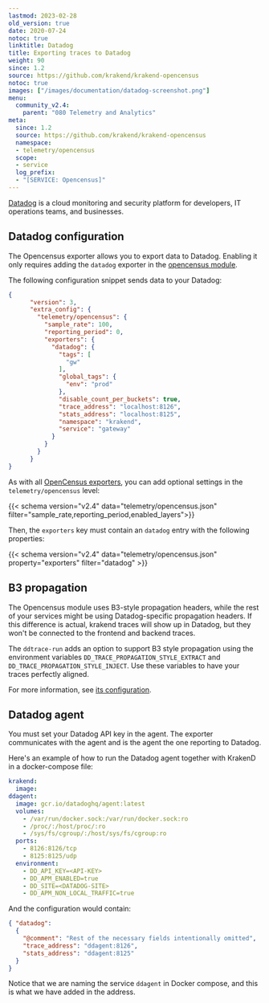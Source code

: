 ```yaml
---
lastmod: 2023-02-28
old_version: true
date: 2020-07-24
notoc: true
linktitle: Datadog
title: Exporting traces to Datadog
weight: 90
since: 1.2
source: https://github.com/krakend/krakend-opencensus
notoc: true
images: ["/images/documentation/datadog-screenshot.png"]
menu:
  community_v2.4:
    parent: "080 Telemetry and Analytics"
meta:
  since: 1.2
  source: https://github.com/krakend/krakend-opencensus
  namespace:
  - telemetry/opencensus
  scope:
  - service
  log_prefix:
  - "[SERVICE: Opencensus]"
---
```

[Datadog](https://www.datadoghq.com/) is a cloud monitoring and security platform for developers, IT operations teams, and businesses.

## Datadog configuration
The Opencensus exporter allows you to export data to Datadog. Enabling it only requires adding the `datadog` exporter in the [opencensus module](/docs/v2.4/telemetry/opencensus/).

The following configuration snippet sends data to your Datadog:
```json
{
      "version": 3,
      "extra_config": {
        "telemetry/opencensus": {
          "sample_rate": 100,
          "reporting_period": 0,
          "exporters": {
            "datadog": {
              "tags": [
                "gw"
              ],
              "global_tags": {
                "env": "prod"
              },
              "disable_count_per_buckets": true,
              "trace_address": "localhost:8126",
              "stats_address": "localhost:8125",
              "namespace": "krakend",
              "service": "gateway"
            }
          }
        }
      }
}
```
As with all [OpenCensus exporters](/docs/v2.4/telemetry/opencensus/), you can add optional settings in the `telemetry/opencensus` level:

{{< schema version="v2.4" data="telemetry/opencensus.json" filter="sample_rate,reporting_period,enabled_layers">}}

Then, the `exporters` key must contain an `datadog` entry with the following properties:

{{< schema version="v2.4" data="telemetry/opencensus.json" property="exporters" filter="datadog" >}}

## B3 propagation
The Opencensus module uses B3-style propagation headers, while the rest of your services might be using Datadog-specific propagation headers. If this difference is actual, krakend traces will show up in Datadog, but they won't be connected to the frontend and backend traces.

The `ddtrace-run` adds an option to support B3 style propagation using the environment variables `DD_TRACE_PROPAGATION_STYLE_EXTRACT` and `DD_TRACE_PROPAGATION_STYLE_INJECT`. Use these variables to have your traces perfectly aligned.

For more information, see [its configuration](https://ddtrace.readthedocs.io/en/stable/configuration.html).

## Datadog agent
You must set your Datadog API key in the agent. The exporter communicates with the agent and is the agent the one reporting to Datadog.

Here's an example of how to run the Datadog agent together with KrakenD in a docker-compose file:

```yml
krakend:
  image:
ddagent:
  image: gcr.io/datadoghq/agent:latest
  volumes:
    - /var/run/docker.sock:/var/run/docker.sock:ro
    - /proc/:/host/proc/:ro
    - /sys/fs/cgroup/:/host/sys/fs/cgroup:ro
  ports:
    - 8126:8126/tcp
    - 8125:8125/udp
  environment:
    - DD_API_KEY=<API-KEY>
    - DD_APM_ENABLED=true
    - DD_SITE=<DATADOG-SITE>
    - DD_APM_NON_LOCAL_TRAFFIC=true
```

And the configuration would contain:

```json
{ "datadog":
  {
    "@comment": "Rest of the necessary fields intentionally omitted",
    "trace_address": "ddagent:8126",
    "stats_address": "ddagent:8125"
  }
}
```

Notice that we are naming the service `ddagent` in Docker compose, and this is what we have added in the address.